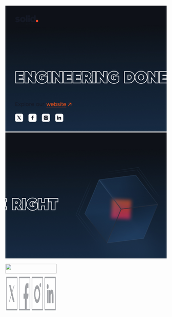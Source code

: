 <a href="https://solid.software/"><picture><source media="(min-width: 769px) and (prefers-color-scheme: light)" srcset="image/Frame 83 light part left.jpg"><source media="(max-width: 768px) and (prefers-color-scheme: light)" srcset="image/light left mobile.jpg"><source media="(max-width: 768px) and (prefers-color-scheme: dark)" srcset="image/dark left mobile.jpg"><img src="image/Frame 83 dark part left.jpg" ></picture></a><a href="https://solid.software/"><picture><source media="(min-width: 769px) and (prefers-color-scheme: light)" srcset="image/Frame 83 light part right.jpg"><source media="(max-width: 768px) and (prefers-color-scheme: light)" srcset="image/light right mobile.jpg"><source media="(max-width: 768px) and (prefers-color-scheme: dark)" srcset="image/dark right mobile.jpg"><img src="image/Frame 83 dark part right.jpg" ></picture></a>
<div><a href="https://solid.software/"><img src="image/Group 3224.svg" width="160" height=30 ></a></div>
<div><a href="https://x.com/SolidSoftwareHQ"><img src="image/twitter.svg" x="25" y="279" width="40" height=120 ></a><a href="https://www.facebook.com/SolidSoftwareHQ/?locale=ru_RU"><img src="image/fb.svg" width="40" height=120 ></a><a href="https://www.instagram.com/solidsoftwarehq/"><img src="image/inst.svg" width="40" height=120 ></a><a href="https://ua.linkedin.com/company/solidsoftware"><img src="image/linked.svg" width="40" height=120 ></a></div>
